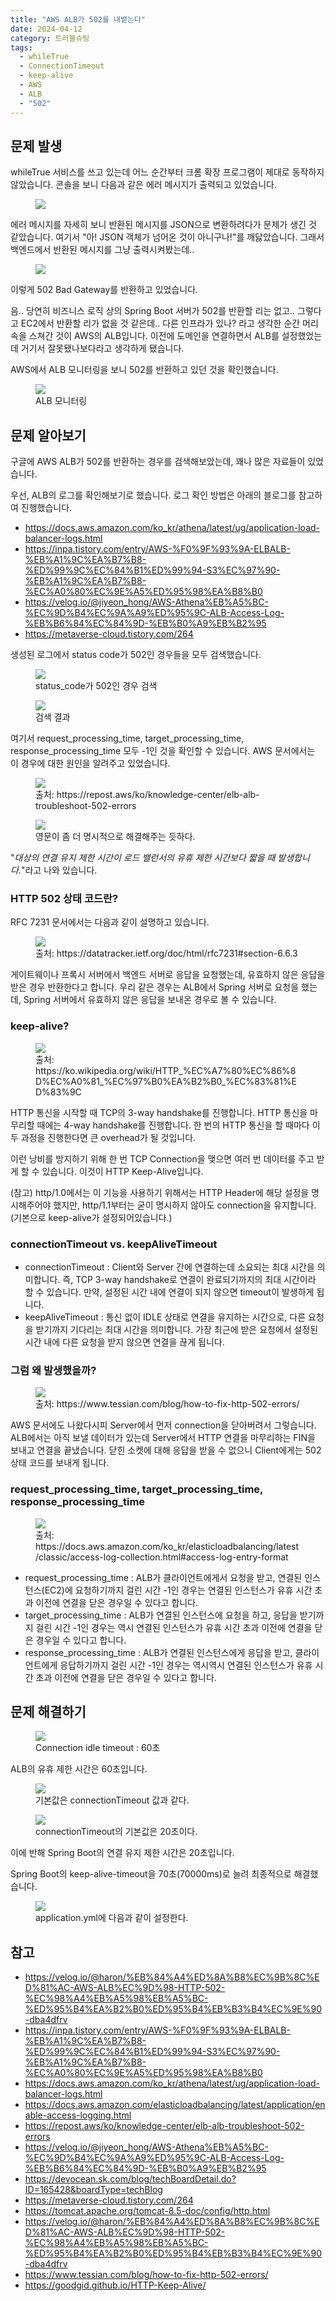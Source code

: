 ```yaml
---
title: "AWS ALB가 502를 내뱉는다"
date: 2024-04-12
category: 트러블슈팅
tags:
  - whileTrue
  - ConnectionTimeout
  - keep-alive
  - AWS
  - ALB
  - "502"
---
```


## 문제 발생

whileTrue 서비스를 쓰고 있는데 어느 순간부터 크롬 확장 프로그램이 제대로 동작하지 않았습니다. 콘솔을 보니 다음과 같은 에러 메시지가 출력되고 있었습니다.

<figure>
    <img src="img/aws-alb-502-01.png">
</figure>

에러 메시지를 자세히 보니 반환된 메시지를 JSON으로 변환하려다가 문제가 생긴 것 같았습니다. 여기서 "아! JSON 객체가 넘어온 것이 아니구나!"를 깨닳았습니다. 그래서 백엔드에서 반환된 메시지를 그냥 출력시켜봤는데..

<figure>
    <img src="img/aws-alb-502-02.png">
</figure>

이렇게 502 Bad Gateway를 반환하고 있었습니다.

음.. 당연히 비즈니스 로직 상의 Spring Boot 서버가 502를 반환할 리는 없고.. 그렇다고 EC2에서 반환할 리가 없을 것 같은데.. 다른 인프라가 있나? 라고 생각한 순간 머리 속을 스쳐간 것이 AWS의 ALB입니다. 이전에 도메인을 연결하면서 ALB를 설정했었는데 거기서 잘못됐나보다라고 생각하게 됐습니다.

AWS에서 ALB 모니터링을 보니 502를 반환하고 있던 것을 확인했습니다.

<figure>
    <img src="img/aws-alb-502-03.png">
    <figcaption>ALB 모니터링</figcaption>
</figure>

## 문제 알아보기

구글에 AWS ALB가 502를 반환하는 경우를 검색해보았는데, 꽤나 많은 자료들이 있었습니다.

우선, ALB의 로그를 확인해보기로 했습니다. 로그 확인 방법은 아래의 블로그를 참고하여 진행했습니다.

- https://docs.aws.amazon.com/ko_kr/athena/latest/ug/application-load-balancer-logs.html
- https://inpa.tistory.com/entry/AWS-%F0%9F%93%9A-ELBALB-%EB%A1%9C%EA%B7%B8-%ED%99%9C%EC%84%B1%ED%99%94-S3%EC%97%90-%EB%A1%9C%EA%B7%B8-%EC%A0%80%EC%9E%A5%ED%95%98%EA%B8%B0
- https://velog.io/@jiyeon_hong/AWS-Athena%EB%A5%BC-%EC%9D%B4%EC%9A%A9%ED%95%9C-ALB-Access-Log-%EB%B6%84%EC%84%9D-%EB%B0%A9%EB%B2%95
- https://metaverse-cloud.tistory.com/264

생성된 로그에서 status code가 502인 경우들을 모두 검색했습니다.

<figure>
    <img src="img/aws-alb-502-04.png">
    <figcaption>status_code가 502인 경우 검색</figcaption>
</figure>

<figure>
    <img src="img/aws-alb-502-05.png">
    <figcaption>검색 결과</figcaption>
</figure>

여기서 request_processing_time, target_processing_time, response_processing_time 모두 -1인 것을 확인할 수 있습니다. AWS 문서에서는 이 경우에 대한 원인을 알려주고 있었습니다.

<figure>
    <img src="img/aws-alb-502-06.png">
    <figcaption>출처: https://repost.aws/ko/knowledge-center/elb-alb-troubleshoot-502-errors</figcaption>
</figure>

<figure>
    <img src="img/aws-alb-502-07.png">
    <figcaption>영문이 좀 더 명시적으로 해결해주는 듯하다.</figcaption>
</figure>

"_대상의 연결 유지 제한 시간이 로드 밸런서의 유휴 제한 시간보다 짧을 때 발생합니다._"라고 나와 있습니다.

### HTTP 502 상태 코드란?

RFC 7231 문서에서는 다음과 같이 설명하고 있습니다.

<figure>
    <img src="img/aws-alb-502-08.png">
    <figcaption>출처: https://datatracker.ietf.org/doc/html/rfc7231#section-6.6.3</figcaption>
</figure>

게이트웨이나 프록시 서버에서 백엔드 서버로 응답을 요청했는데, 유효하지 않은 응답을 받은 경우 반환한다고 합니다. 우리 같은 경우는 ALB에서 Spring 서버로 요청을 했는데, Spring 서버에서 유효하지 않은 응답을 보내온 경우로 볼 수 있습니다.

### keep-alive?

<figure>
    <img src="img/aws-alb-502-09.svg">
    <figcaption>출처: https://ko.wikipedia.org/wiki/HTTP_%EC%A7%80%EC%86%8D%EC%A0%81_%EC%97%B0%EA%B2%B0_%EC%83%81%ED%83%9C</figcaption>
</figure>

HTTP 통신을 시작할 때 TCP의 3-way handshake를 진행합니다. HTTP 통신을 마무리할 때에는 4-way handshake를 진행합니다. 한 번의 HTTP 통신을 할 때마다 이 두 과정을 진행한다면 큰 overhead가 될 것입니다.

이런 낭비를 방지하기 위해 한 번 TCP Connection을 맺으면 여러 번 데이터를 주고 받게 할 수 있습니다. 이것이 HTTP Keep-Alive입니다.

(참고) http/1.0에서는 이 기능을 사용하기 위해서는 HTTP Header에 해당 설정을 명시해주어야 했지만, http/1.1부터는 굳이 명시하지 않아도 connection을 유지합니다.(기본으로 keep-alive가 설정되어있습니다.)

### connectionTimeout vs. keepAliveTimeout

- connectionTimeout : Client와 Server 간에 연결하는데 소요되는 최대 시간을 의미합니다. 즉, TCP 3-way handshake로 연결이 완료되기까지의 최대 시간이라 할 수 있습니다. 만약, 설정된 시간 내에 연결이 되지 않으면 timeout이 발생하게 됩니다.
- keepAliveTimeout : 통신 없이 IDLE 상태로 연결을 유지하는 시간으로, 다른 요청을 받기까지 기다리는 최대 시간을 의미합니다. 가장 최근에 받은 요청에서 설정된 시간 내에 다른 요청을 받지 않으면 연결을 끊게 됩니다.

### 그럼 왜 발생했을까?

<figure>
    <img src="img/aws-alb-502-10.webp">
    <figcaption>출처: https://www.tessian.com/blog/how-to-fix-http-502-errors/</figcaption>
</figure>

AWS 문서에도 나왔다시피 Server에서 먼저 connection을 닫아버려서 그렇습니다. ALB에서는 아직 보낼 데이터가 있는데 Server에서 HTTP 연결을 마무리하는 FIN을 보내고 연결을 끝냈습니다. 닫힌 소켓에 대해 응답을 받을 수 없으니 Client에게는 502 상태 코드를 보내게 됩니다.

### request_processing_time, target_processing_time, response_processing_time

<figure>
    <img src="img/aws-alb-502-11.png">
    <figcaption>출처: https://docs.aws.amazon.com/ko_kr/elasticloadbalancing/latest/classic/access-log-collection.html#access-log-entry-format</figcaption>
</figure>

- request_processing_time : ALB가 클라이언트에게서 요청을 받고, 연결된 인스턴스(EC2)에 요청하기까지 걸린 시간
  -1인 경우는 연결된 인스턴스가 유휴 시간 초과 이전에 연결을 닫은 경우일 수 있다고 합니다.
- target_processing_time : ALB가 연결된 인스턴스에 요청을 하고, 응답을 받기까지 걸린 시간
  -1인 경우는 역시 연결된 인스턴스가 유휴 시간 초과 이전에 연결을 닫은 경우일 수 있다고 합니다.
- response_processing_time : ALB가 연결된 인스턴스에게 응답을 받고, 클라이언트에게 응답하기까지 걸린 시간
  -1인 경우는 역시역시 연결된 인스턴스가 유휴 시간 초과 이전에 연결을 닫은 경우일 수 있다고 합니다.

## 문제 해결하기

<figure>
    <img src="img/aws-alb-502-12.png">
    <figcaption>Connection idle timeout : 60초</figcaption>
</figure>

ALB의 유휴 제한 시간은 60초입니다.

<figure>
    <img src="img/aws-alb-502-13.png">
    <figcaption>기본값은 connectionTimeout 값과 같다.</figcaption>
</figure>

<figure>
    <img src="img/aws-alb-502-14.png">
    <figcaption>connectionTimeout의 기본값은 20초이다.</figcaption>
</figure>

이에 반해 Spring Boot의 연결 유지 제한 시간은 20초입니다.

Spring Boot의 keep-alive-timeout을 70초(70000ms)로 늘려 최종적으로 해결했습니다.

<figure>
    <img src="img/aws-alb-502-15.png">
    <figcaption>application.yml에 다음과 같이 설정한다.</figcaption>
</figure>

## 참고

- https://velog.io/@haron/%EB%84%A4%ED%8A%B8%EC%9B%8C%ED%81%AC-AWS-ALB%EC%9D%98-HTTP-502-%EC%98%A4%EB%A5%98%EB%A5%BC-%ED%95%B4%EA%B2%B0%ED%95%B4%EB%B3%B4%EC%9E%90-dba4dfrv
- https://inpa.tistory.com/entry/AWS-%F0%9F%93%9A-ELBALB-%EB%A1%9C%EA%B7%B8-%ED%99%9C%EC%84%B1%ED%99%94-S3%EC%97%90-%EB%A1%9C%EA%B7%B8-%EC%A0%80%EC%9E%A5%ED%95%98%EA%B8%B0
- https://docs.aws.amazon.com/ko_kr/athena/latest/ug/application-load-balancer-logs.html
- https://docs.aws.amazon.com/elasticloadbalancing/latest/application/enable-access-logging.html
- https://repost.aws/ko/knowledge-center/elb-alb-troubleshoot-502-errors
- https://velog.io/@jiyeon_hong/AWS-Athena%EB%A5%BC-%EC%9D%B4%EC%9A%A9%ED%95%9C-ALB-Access-Log-%EB%B6%84%EC%84%9D-%EB%B0%A9%EB%B2%95
- https://devocean.sk.com/blog/techBoardDetail.do?ID=165428&boardType=techBlog
- https://metaverse-cloud.tistory.com/264
- https://tomcat.apache.org/tomcat-8.5-doc/config/http.html
- https://velog.io/@haron/%EB%84%A4%ED%8A%B8%EC%9B%8C%ED%81%AC-AWS-ALB%EC%9D%98-HTTP-502-%EC%98%A4%EB%A5%98%EB%A5%BC-%ED%95%B4%EA%B2%B0%ED%95%B4%EB%B3%B4%EC%9E%90-dba4dfrv
- https://www.tessian.com/blog/how-to-fix-http-502-errors/
- https://goodgid.github.io/HTTP-Keep-Alive/
